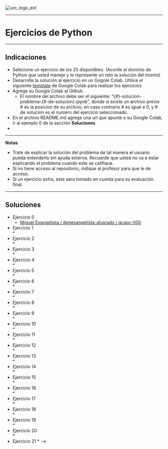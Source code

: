 ![urc_logo_ext](https://github.com/URC-MAC/.github/assets/28746720/1d2b04df-5870-457b-82ab-4eb97ec99e17)
___

# Ejercicios de Python 

_____

## Indicaciones

* Selecione un ejercicio de los 25 disponibles. (Acorde al dominio de Python que usted maneje y le represente un reto la solución del mismo)
* Desarrolle la solución al ejercicio en un Gogole Colab. Utilice el siguiente [template](https://colab.research.google.com/drive/10vygSH7z_Nz6L0yswGtYL_OYL4pkwzbc?usp=sharing) de Google Colab para realizar los ejercicios 
* Agrege su Google Colab al Github
	* El nombre del archivo debe ser el siguiente: "{#}-solucion-problema-{#-de-solucion}.ipynb", donde si existe un archivo previo # es la posicion de su archivo, en caso contrario # es igual a 0, y  # de solucion es el numero del ejercicio seleccionado.
* En el archivo README.md agrege una url que apunte a su Google Colab, ir al ejemplo 0 de la sección __Soluciones__
* 
_____

**Notas**
* Trate de explicar la solución del problema de tal manera el usuario pueda entenderlo sin ayuda externa. Recuerde que usted no va a estar explicando el problema cuando este se califique.
* Si no tiene acceso al repositorio, indique al profesor para que le de acceso.
* Si un ejercicio extra, este sera tomado en cuenta para su evaluación final.
_____

## Soluciones

* Ejercicio 0
	* [Miguel Evangelista / @mevangelista-alvarado / grupo-000](colab-url)
* Ejercicio 1  
	* 
* Ejercicio 2  
	*
* Ejercicio 3  
	*
* Ejercicio 4  
	* 
* Ejercicio 5  
	* 
* Ejercicio 6  
	*
* Ejercicio 7  
	* 
* Ejercicio 8  
	* 
* Ejercicio 9  
	*
* Ejercicio 10  
	* 
* Ejercicio 11  
	* 
* Ejercicio 12  
	*  
* Ejercicio 13  
	* 
* Ejercicio 14  
	* 
* Ejercicio 15  
	*
* Ejercicio 16  
	* 
* Ejercicio 17  
	* 
* Ejercicio 18  
	*
* Ejercicio 19  
	* 
* Ejercicio 20  
	* 
* Ejercicio 21
	*
-->
